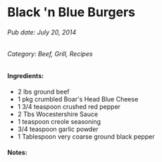 # Black 'n Blue Burgers
###### Pub date: July 20, 2014
###### Category: Beef, Grill, Recipes

#### Ingredients:

* 2 lbs ground beef
* 1 pkg crumbled Boar's Head Blue Cheese
* 1 3/4 teaspoon crushed red pepper
* 2 Tbs Wocestershire Sauce
* 1 teaspoon creole seasoning
* 3/4 teaspoon garlic powder
* 1 Tablespoon very coarse ground black pepper

#### Notes:
